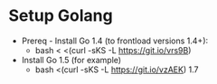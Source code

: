 # Setup Golang
* Prereq - Install Go 1.4 (to frontload versions 1.4+):
  * bash < <(curl -sKS -L https://git.io/vrs9B)
* Install Go 1.5 (for example)
  * bash <(curl -sKS -L https://git.io/vzAEK) 1.7

